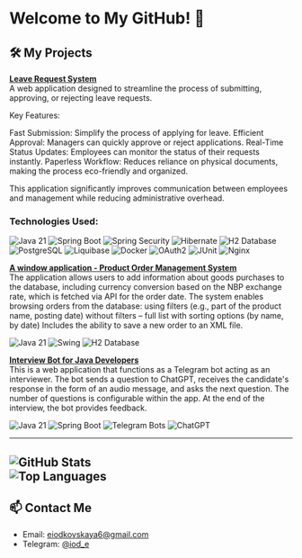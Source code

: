 # Welcome to My GitHub! 🌟  

## 🛠️ My Projects

[**Leave Request System**](https://github.com/AlenaIadkouskaya/leaveRequestSystem)   
A web application designed to streamline the process of submitting, approving, or rejecting leave requests. 

Key Features:

Fast Submission: Simplify the process of applying for leave.
Efficient Approval: Managers can quickly approve or reject applications.
Real-Time Status Updates: Employees can monitor the status of their requests instantly.
Paperless Workflow: Reduces reliance on physical documents, making the process eco-friendly and organized.

This application significantly improves communication between employees and management while reducing administrative overhead.

### Technologies Used:

<p>
  <img src="https://img.shields.io/badge/Java%2021-007396?style=for-the-badge&logo=java&logoColor=white" alt="Java 21">
  <img src="https://img.shields.io/badge/Spring%20Boot-6DB33F?style=for-the-badge&logo=spring-boot&logoColor=white" alt="Spring Boot">
  <img src="https://img.shields.io/badge/Spring%20Security-6DB33F?style=for-the-badge&logo=spring-security&logoColor=white" alt="Spring Security">
  <img src="https://img.shields.io/badge/Hibernate-59666C?style=for-the-badge&logo=hibernate&logoColor=white" alt="Hibernate">
  <img src="https://img.shields.io/badge/H2%20Database-003545?style=for-the-badge&logo=h2&logoColor=white" alt="H2 Database">
  <img src="https://img.shields.io/badge/PostgreSQL-4169E1?style=for-the-badge&logo=postgresql&logoColor=white" alt="PostgreSQL">
  <img src="https://img.shields.io/badge/Liquibase-2962FF?style=for-the-badge&logo=liquibase&logoColor=white" alt="Liquibase">
  <img src="https://img.shields.io/badge/Docker-2496ED?style=for-the-badge&logo=docker&logoColor=white" alt="Docker">
  <img src="https://img.shields.io/badge/OAuth2-3D3D3D?style=for-the-badge&logo=oauth&logoColor=white" alt="OAuth2">
  <img src="https://img.shields.io/badge/JUnit-25A162?style=for-the-badge&logo=junit5&logoColor=white" alt="JUnit">
  <img src="https://img.shields.io/badge/Nginx-009639?style=for-the-badge&logo=nginx&logoColor=white" alt="Nginx">
</p>

[**A window application - Product Order Management System**](https://github.com/AlenaIadkouskaya/productManagmentSystem)   
The application allows users to add information about goods purchases to the database, including currency conversion based on the NBP exchange rate, which is fetched via API for the order date.
  The system enables browsing orders from the database:
    using filters (e.g., part of the product name, posting date)
    without filters – full list
    with sorting options (by name, by date)
  Includes the ability to save a new order to an XML file.

<p>
  <img src="https://img.shields.io/badge/Java%2021-007396?style=for-the-badge&logo=java&logoColor=white" alt="Java 21">
  <img src="https://img.shields.io/badge/Swing-6DB33F?style=for-the-badge&logo=java&logoColor=white" alt="Swing">
  <img src="https://img.shields.io/badge/H2%20Database-003545?style=for-the-badge&logo=h2&logoColor=white" alt="H2 Database">
</p>

[**Interview Bot for Java Developers**](https://github.com/AlenaIadkouskaya/javaProgrammingInterviewBot)   
This is a web application that functions as a Telegram bot acting as an interviewer. The bot sends a question to ChatGPT, receives the candidate's response in the form of an audio message, and asks the next question. The number of questions is configurable within the app. At the end of the interview, the bot provides feedback.

<p>
  <img src="https://img.shields.io/badge/Java%2021-007396?style=for-the-badge&logo=java&logoColor=white" alt="Java 21">
  <img src="https://img.shields.io/badge/Spring%20Boot-6DB33F?style=for-the-badge&logo=spring-boot&logoColor=white" alt="Spring Boot">
  <img src="https://img.shields.io/badge/Telegram%20Bots-2CA5E0?style=for-the-badge&logo=telegram&logoColor=white" alt="Telegram Bots">
  <img src="https://img.shields.io/badge/ChatGPT-00A9F4?style=for-the-badge&logo=openai&logoColor=white" alt="ChatGPT">
</p>

---
![GitHub Stats](https://github-readme-stats.vercel.app/api?username=AlenaIadkouskaya&show_icons=true&theme=radical)  
![Top Languages](https://github-readme-stats.vercel.app/api/top-langs/?username=AlenaIadkouskaya&layout=compact&theme=radical)
---


## 📫 Contact Me

- Email: [eiodkovskaya6@gmail.com](mailto:eiodkovskaya6@gmail.com)
- Telegram: [@iod_e](https://t.me/@iod_e)
